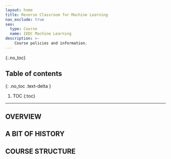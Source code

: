 ```yaml
---
layout: home
title: Reverse Classroom for Machine Learning
nav_exclude: true
seo:
  type: Course
  name: IEDC Machine Learning
description: >-
    Course policies and information.
---
```



{:.no_toc}

## Table of contents
{: .no_toc .text-delta }

1. TOC
{:toc}

---

## OVERVIEW

## A BIT OF HISTORY

## COURSE STRUCTURE